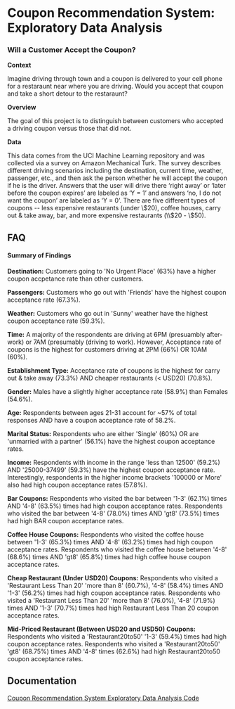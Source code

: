 
# Coupon Recommendation System: Exploratory Data Analysis

### Will a Customer Accept the Coupon?

**Context**

Imagine driving through town and a coupon is delivered to your cell phone for a restaraunt near where you are driving. Would you accept that coupon and take a short detour to the restaraunt?

**Overview**

The goal of this project is to distinguish between customers who accepted a driving coupon versus those that did not.

**Data**

This data comes from the UCI Machine Learning repository and was collected via a survey on Amazon Mechanical Turk. The survey describes different driving scenarios including the destination, current time, weather, passenger, etc., and then ask the person whether he will accept the coupon if he is the driver. Answers that the user will drive there ‘right away’ or ‘later before the coupon expires’ are labeled as ‘Y = 1’ and answers ‘no, I do not want the coupon’ are labeled as ‘Y = 0’.  There are five different types of coupons -- less expensive restaurants (under \\$20), coffee houses, carry out & take away, bar, and more expensive restaurants (\\$20 - \\$50). 

## FAQ

#### Summary of Findings

**Destination:** Customers going to 'No Urgent Place' (63%) have a higher coupon accpetance rate than other customers.

**Passengers:** Customers who go out with 'Friends' have the highest coupon acceptance rate (67.3%).

**Weather:** Customers who go out in 'Sunny' weather have the highest coupon acceptance rate (59.3%).

**Time:** A majority of the respondents are driving at 6PM (presuambly after-work) or 7AM (presumably (driving to work). However, Acceptance rate of coupons is the highest for customers driving at 2PM (66%) OR 10AM (60%).

**Establishment Type:** Acceptance rate of coupons is the highest for carry out & take away (73.3%) AND cheaper restaurants (< USD20) (70.8%).

**Gender:** Males have a slightly higher acceptance rate (58.9%) than Females (54.6%).

**Age:** Respondents between ages 21-31 account for ~57% of total responses AND have a coupon acceptance rate of 58.2%.

**Marital Status:** Respondents who are either 'Single' (60%) OR are 'unmarried with a partner' (56.1%) have the highest coupon acceptance rates.

**Income:** Respondents with income in the range 'less than 12500' (59.2%) AND '25000-37499' (59.3%) have the highest coupon acceptance rate. Interestingly, respondents in the higher income brackets '100000 or More' also had high coupon acceptance rates (57.8%).

**Bar Coupons:** Respondents who visited the bar between '1-3' (62.1%) times AND '4-8' (63.5%) times had high coupon acceptance rates. Respondents who visited the bar between '4-8' (78.0%) times AND 'gt8' (73.5%) times had high BAR coupon acceptance rates.

**Coffee House Coupons:** Respondents who visited the coffee house between '1-3' (65.3%) times AND '4-8' (63.2%) times had high coupon acceptance rates. Respondents who visited the coffee house between '4-8' (68.6%) times AND 'gt8' (65.8%) times had high coffee house coupon acceptance rates.

**Cheap Restaurant (Under USD20) Coupons:** Respondents who visited a 'Restaurant Less Than 20' 'more than 8' (60.7%), '4-8' (58.4%) times AND '1-3' (56.2%) times had high coupon acceptance rates. Respondents who visited a 'Restaurant Less Than 20' 'more than 8' (76.0%), '4-8' (71.9%) times AND '1-3' (70.7%) times had high Restaurant Less Than 20 coupon acceptance rates.

**Mid-Priced Restaurant (Between USD20 and USD50) Coupons:** Respondents who visited a 'Restaurant20to50' '1-3' (59.4%) times had high coupon acceptance rates. Respondents who visited a 'Restaurant20to50' 'gt8' (68.75%) times AND '4-8' times (62.6%) had high Restaurant20to50 coupon acceptance rates.


## Documentation

[Coupon Recommendation System Exploratory Data Analysis Code](/Coupon_Code_Acceptance_EDA.ipynb)
